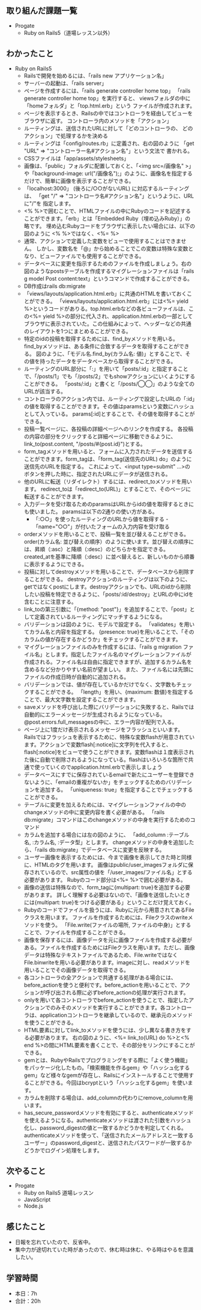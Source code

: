## 取り組んだ課題一覧
- Progate
    - Ruby on Rails5（道場レッスン以外）

## わかったこと
- Ruby on Rails5
    - Railsで開発を始めるには、「rails new アプリケーション名」
    - サーバーの起動は、「rails server」
    - ページを作成するには、「rails generate controller home top」
「rails generate controller home top」を実行すると、
viewsフォルダの中に「homeフォルダ」と「top.html.erb」という
ファイルが作成されます。
    - ページを表示するとき、Railsの中ではコントローラを経由してビューをブラウザに返す。
コントローラ内のメソッドを「アクション」
    - ルーティングは、送信されたURLに対して「どのコントローラの、
どのアクション」で処理するかを決める
    - ルーティングは「config/routes.rb」に定義され、右の図のように
「get "URL" => "コントローラー名#アクション名"」という文法で
書かれる。
    - CSSファイルは「app/assets/stylesheets」
    - 画像は、「public」フォルダに配置しておくと、「<img src=/画像名" >」や「background-image: url("/画像名");」のように、画像名を指定するだけで、簡単に画像を表示することができる。
    - 「localhost:3000」 (後ろに/○○がないURL) に対応するルーティングは、
「get "/" => "コントローラ名#アクション名"」というように、URLに"/"を
指定します。
    - <% %>で囲むことで、HTMLファイルの中にRubyのコードを記述することができます。「erb」とは「Embedded Ruby（埋め込みRuby）」の略です。
埋め込むRubyコードをブラウザに表示したい場合には、以下の図のように
<% %>ではなく、<%= %>
    - 通常、アクションで定義した変数をビューで使用することはできません。
しかし、変数名を「@」から始めることでこの変数は特殊な変数となり、ビューファイルでも使用することができる。
    - データベースに変更を指示するためのファイルを作成しましょう。右の図のようなpostsテーブルを作成するマイグレーションファイルは「rails g model Post content:text」というコマンドで作成することができる。
    - DB作成はrails db:migrate
    - 「views/layouts/application.html.erb」に共通のHTMLを書いておくことができる。
「views/layouts/application.html.erb」には<%= yield %>というコードがありる。top.html.erbなどの各ビューファイルは、この<%= yield %>の部分に代入され、application.html.erbの一部としてブラウザに表示されていた。この仕組みによって、ヘッダーなどの共通のレイアウトを1つにまとめることができる。
    - 特定のidの投稿を取得するためには、find_byメソッドを用いる。
find_byメソッドは、ある条件に合致するデータを取得することができる。
図のように、「モデル名.find_by(カラム名: 値)」とすることで、その値を持ったデータをデータベースから取得することができる。
    - ルーティングのURL部分に「:」を用いて「posts/:id」と指定することで、「/posts/1」でも「/posts/2」でもshowアクションにいくようにすることができる。
「posts/:id」と書くと「/posts/◯◯」のような全てのURLが該当する。
    - コントローラのアクション内では、ルーティングで設定したURLの「:id」の値を取得することができます。その値はparamsという変数にハッシュとして入っている。
params[:id]とすることで、その値を取得することができる。
    - 投稿一覧ページに、各投稿の詳細ページへのリンクを作成する。
各投稿の内容の部分をクリックすると詳細ページに移動できるように、link_to(post.content, "/posts/#{post.id}")とする。
    - form_tagメソッドを用いると、フォームに入力されたデータを送信することができます。form_tagは、「form_tag(送信先のURL) do」のように送信先のURLを指定する。
これによって、<input type=submit" ...>のボタンを押した時に、指定されたURLにデータが送信される。
    - 他のURLに転送（リダイレクト）するには、redirect_toメソッドを用います。
redirect_toは「redirect_to(URL)」とすることで、そのページに転送することができます。
   - 入力データを受け取るためのparamsはURLからidの値を取得するときにも使いました。
paramsは以下の2通りの使い方がある。
      - 「:○○」を使ったルーティングのURLから値を取得する
      -　「name="○○"」が付いたフォームの入力内容を受け取る
   - orderメソッドを用いることで、投稿一覧を並び替えることができる。
order(カラム名: 並び替えの順序）のように使います。並び替えの順序には、昇順（:asc）と降順（:desc）のどちらかを指定できる。
created_atを基準に降順（:desc）に並べ替えると、新しいものから順番に表示するようにできる。
    - 投稿に対してdestroyメソッドを用いることで、データベースから削除することができる。
destroyアクションのルーティングは以下のように、getではなくpostにします。destroyアクションでも、URLのidから削除したい投稿を特定できるように、「posts/:id/destroy」とURLの中にidを含むことに注意する。
    - link_toの第三引数に「{method: "post"}」を追加することで、「post」として定義されているルーティングにマッチするようになる。
    - バリデーションは図のように、モデルで設定する。
「validates」を用いてカラム名と内容を指定する。
{presence: true}を用いることで、「そのカラムの値が存在するかどうか」をチェックすることができます。
    - マイグレーションファイルのみを作成するには、「rails g migration ファイル名」とします。指定したファイル名のマイグレーションファイルが作成される。ファイル名は自由に指定できますが、追加するカラム名を含めるなど分かりやすい名前が望ましい。
また、ファイル名には先頭にファイルの作成日時が自動的に追加される。
    - バリデーションでは、値が存在しているかだけでなく、文字数もチェックすることができる。
「length」を用い、{maximum: 数値}を指定することで、最大文字数を設定することができます。
    - saveメソッドを呼び出した際にバリデーションに失敗すると、Railsでは自動的にエラーメッセージが生成されるようになっている。@post.errors.full_messagesの中に、エラー内容が配列で入る。
    - ページ上に1度だけ表示されるメッセージをフラッシュといいます。
Railsではフラッシュを表示するために、特殊な変数flashが用意されています。アクションで変数flash[:notice]に文字列を代入すると、flash[:notice]をビューで使うことができます。変数flashは１度表示された後に自動で削除されるようになっている。flashはいろいろな箇所で共通で使っていくのでapplication.html.erbで表示しましょう
    - データベースにすでに保存されているemailで新たにユーザーを登録できないように、「emailの重複がないか」をチェックするためのバリデーションを追加する。
「uniqueness: true」を指定することでチェックすることができる。
   - テーブルに変更を加えるためには、マイグレーションファイルの中の
changeメソッドの中に変更内容を書く必要がある。
「rails db:migrate」コマンドはこのchangeメソッドの中身を実行するためのコマンド
   - カラムを追加する場合には左の図のように、
「add_column :テーブル名, :カラム名, :データ型」とします。
changeメソッドの中身を追加したら、「rails db:migrate」でデータベースに変更を反映する。
   - ユーザー画像を表示するためには、今まで画像を表示してきた時と同様に、HTMLの<img>タグを用います。
画像はpublic/user_imagesフォルダに保存されているので、src属性の値を「/user_images/ファイル名」とする必要があります。
Rubyのコード部分は<%= %>で囲む必要がある。
   - 画像の送信は特殊なので、form_tagに{multipart: true}を追加する必要があります。
詳しく理解する必要はないので、「画像を送信したいときには{multipart: true}をつける必要がある」ということだけ覚えておく。
   - Rubyのコードでファイルを扱うには、Rubyに元から用意されてあるFileクラスを用います。
ファイルを作成するためには、Fileクラスのwriteメソッドを使う。
「File.write(ファイルの場所, ファイルの中身)」とすることで、ファイルを作成することができる。
   - 画像を保存するには、画像データを元に画像ファイルを作成する必要がある。ファイルを作成するためにはFileクラスを用います。ただし、画像データは特殊なテキストファイルであるため、File.writeではなくFile.binwriteを用いる必要があります。imageに対し、readメソッドを用いることでその画像データを取得できる。
   - 各コントローラの全アクションで共通する処理がある場合には、before_actionを使うと便利です。before_actionを用いることで、アクションが呼び出される際に必ずbefore_actionの処理が実行されます。
   - onlyを用いて各コントローラでbefore_actionを使うことで、指定したアクションでのみそのメソッドを実行することができます。各コントローラは、applicationコントローラを継承しているので、継承元のメソッドを使うことができる。
   - HTML要素に対してlink_toメソッドを使うには、少し異なる書き方をする必要があります。
右の図のように、<%= link_to(URL) do %>と<% end %>の間にHTML要素を書くことで、その部分をリンクにすることができる。
    - gemとは、RubyやRailsでプログラミングをする際に「よく使う機能」をパッケージ化したもの。「検索機能を作るgem」や「ハッシュ化するgem」など様々なgemが存在し、Railsにインストールすることで使用することができる。今回はbcryptという「ハッシュ化するgem」を使います。
    - カラムを削除する場合は、add_columnの代わりにremove_columnを用います。
    - has_secure_passwordメソッドを有効にすると、authenticateメソッドを使えるようになる。authenticateメソッドは渡された引数をハッシュ化し、password_digestの値と一致するかどうかを判定してくれる。authenticateメソッドを使って、「送信されたメールアドレスと一致するユーザー」のpassword_digestと、送信されたパスワードが一致するかどうかでログイン処理をします。


## 次やること
- Progate
    - Ruby on Rails5 道場レッスン
    - JavaScript
    - Node.js


## 感じたこと
- 日報を忘れていたので、反省中。                                                                                                                                                           
- 集中力が途切れていた時があったので、休む時は休む、やる時はやるを意識したい。                                                                                                                                        

## 学習時間
- 本日：7h
- 合計：20h
